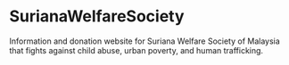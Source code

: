 # SurianaWelfareSociety

Information and donation website for Suriana Welfare Society of Malaysia that fights against child abuse, urban poverty, and human trafficking.
